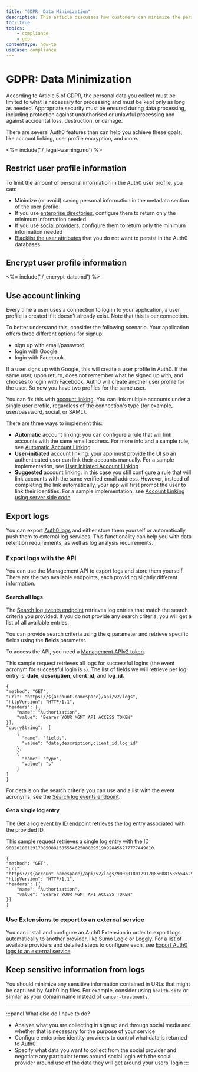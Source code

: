 ```yaml
---
title: "GDPR: Data Minimization"
description: This article discusses how customers can minimize the personal data they collect for processing and ensure their security
toc: true
topics:
    - compliance
    - gdpr
contentType: how-to
useCase: compliance
---
```

# GDPR: Data Minimization

According to Article 5 of GDPR, the personal data you collect must be limited to what is necessary for processing and must be kept only as long as needed. Appropriate security must be ensured during data processing, including protection against unauthorised or unlawful processing and against accidental loss, destruction, or damage.

There are several Auth0 features than can help you achieve these goals, like account linking, user profile encryption, and more.

<%= include('./_legal-warning.md') %>

## Restrict user profile information

To limit the amount of personal information in the Auth0 user profile, you can:

- Minimize (or avoid) saving personal information in the metadata section of the user profile
- If you use [enterprise directories](/identityproviders#enterprise), configure them to return only the minimum information needed
- If you use [social providers](/identityproviders#social), configure them to return only the minimum information needed
- [Blacklist the user attributes](/security/blacklisting-attributes) that you do not want to persist in the Auth0 databases

## Encrypt user profile information

<%= include('./_encrypt-data.md') %>

## Use account linking

Every time a user uses a connection to log in to your application, a user profile is created if it doesn't already exist. Note that this is per connection.

To better understand this, consider the following scenario. Your application offers three different options for signup:
- sign up with email/password
- login with Google
- login with Facebook

If a user signs up with Google, this will create a user profile in Auth0. If the same user, upon return, does not remember what he signed up with, and chooses to login with Facebook, Auth0 will create another user profile for the user. So now you have two profiles for the same user.

You can fix this with [account linking](/link-accounts). You can link multiple accounts under a single user profile, regardless of the connection's type (for example, user/password, social, or SAML).

There are three ways to implement this:
- **Automatic** account linking: you can configure a rule that will link accounts with the same email address. For more info and a sample rule, see [Automatic Account Linking](/link-accounts#automatic-account-linking)
- **User-initiated** account linking: your app must provide the UI so an authenticated user can link their accounts manually. For a sample implementation, see [User Initiated Account Linking](/link-accounts/user-initiated-linking)
- **Suggested** account linking: in this case you still configure a rule that will link accounts with the same verified email address. However, instead of completing the link automatically, your app will first prompt the user to link their identities. For a sample implementation, see [Account Linking using server side code](/link-accounts/suggested-linking)

## Export logs

You can export [Auth0 logs](/logs) and either store them yourself or automatically push them to external log services. This functionality can help you with data retention requirements, as well as log analysis requirements.

### Export logs with the API

You can use the Management API to export logs and store them yourself. There are the two available endpoints, each providing slightly different information.

#### Search all logs

The [Search log events endpoint](/api/management/v2#!/Logs/get_logs) retrieves log entries that match the search criteria you provided. If you do not provide any search criteria, you will get a list of all available entries. 

You can provide search criteria using the **q** parameter and retrieve specific fields using the **fields** parameter. 

To access the API, you need a [Management APIv2 token](/api/management/v2/tokens).

This sample request retrieves all logs for successful logins (the event acronym for successful login is `s`). The list of fields we will retrieve per log entry is: **date**, **description**, **client_id**, and **log_id**.

```har
{
"method": "GET",
"url": "https://${account.namespace}/api/v2/logs",
"httpVersion": "HTTP/1.1",
"headers": [{
    "name": "Authorization",
    "value": "Bearer YOUR_MGMT_API_ACCESS_TOKEN"
}],
"queryString":  [
    {
      "name": "fields",
      "value": "date,description,client_id,log_id"
    },
    {
      "name": "type",
      "value": "s"
    }
]
}
```

For details on the search criteria you can use and a list with the event acronyms, see the [Search log events endpoint](/api/management/v2#!/Logs/get_logs).

#### Get a single log entry

The [Get a log event by ID endpoint](/api/management/v2#!/Logs/get_logs_by_id) retrieves the log entry associated with the provided ID.

This sample request retrieves a single log entry with the ID `90020180129170850881585554625888895190928456277777449010`.

```har
{
"method": "GET",
"url": "https://${account.namespace}/api/v2/logs/90020180129170850881585554625888895190928456277777449010",
"httpVersion": "HTTP/1.1",
"headers": [{
    "name": "Authorization",
    "value": "Bearer YOUR_MGMT_API_ACCESS_TOKEN"
}]
}
```

### Use Extensions to export to an external service

You can install and configure an Auth0 Extension in order to export logs automatically to another provider, like Sumo Logic or Loggly. For a list of available providers and detailed steps to configure each, see [Export Auth0 logs to an external service](/extensions#export-auth0-logs-to-an-external-service).


## Keep sensitive information from logs

You should minimize any sensitive information contained in URLs that might be captured by Auth0 log files. For example, consider using `health-site` or similar as your domain name instead of `cancer-treatments`.

---

:::panel What else do I have to do?
- Analyze what you are collecting in sign up and through social media and whether that is necessary for the purpose of your service
- Configure enterprise identity providers to control what data is returned to Auth0
- Specify what data you want to collect from the social provider and negotiate any particular terms around social login with the social provider around use of the data they will get around your users’ login
:::
